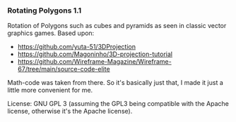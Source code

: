 ### Rotating Polygons 1.1
Rotation of Polygons such as cubes and pyramids as seen in classic vector graphics games.
Based upon:

- https://github.com/yuta-51/3DProjection
- https://github.com/Magoninho/3D-projection-tutorial
- https://github.com/Wireframe-Magazine/Wireframe-67/tree/main/source-code-elite

Math-code was taken from there. So it's basically just that, I made it just a little more convenient for me.

License: GNU GPL 3 (assuming the GPL3 being compatible with the Apache license, otherwise it's the Apache license).
